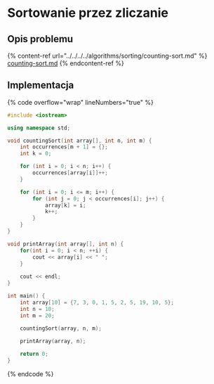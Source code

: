 # Sortowanie przez zliczanie

## Opis problemu

{% content-ref url="../../../../algorithms/sorting/counting-sort.md" %}
[counting-sort.md](../../../../algorithms/sorting/counting-sort.md)
{% endcontent-ref %}

## Implementacja

{% code overflow="wrap" lineNumbers="true" %}
```cpp
#include <iostream>

using namespace std;

void countingSort(int array[], int n, int m) {
    int occurrences[m + 1] = {};
    int k = 0;

    for (int i = 0; i < n; i++) {
        occurrences[array[i]]++;
    }

    for (int i = 0; i <= m; i++) {
        for (int j = 0; j < occurrences[i]; j++) {
            array[k] = i;
            k++;
        }
    }
}

void printArray(int array[], int n) {
    for(int i = 0; i < n; ++i) {
        cout << array[i] << " ";
    }
 
    cout << endl;
}

int main() {
    int array[10] = {7, 3, 0, 1, 5, 2, 5, 19, 10, 5};
    int n = 10;
    int m = 20;
    
    countingSort(array, n, m);

    printArray(array, n);

    return 0;
}
```
{% endcode %}
